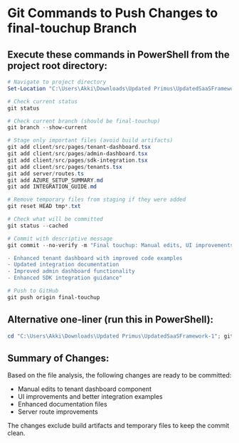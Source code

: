 # Git Commands to Push Changes to final-touchup Branch

## Execute these commands in PowerShell from the project root directory:

```powershell
# Navigate to project directory
Set-Location "C:\Users\Akki\Downloads\Updated Primus\UpdatedSaaSFramework-1"

# Check current status
git status

# Check current branch (should be final-touchup)
git branch --show-current

# Stage only important files (avoid build artifacts)
git add client/src/pages/tenant-dashboard.tsx
git add client/src/pages/admin-dashboard.tsx
git add client/src/pages/sdk-integration.tsx
git add client/src/pages/tenants.tsx
git add server/routes.ts
git add AZURE_SETUP_SUMMARY.md
git add INTEGRATION_GUIDE.md

# Remove temporary files from staging if they were added
git reset HEAD tmp*.txt

# Check what will be committed
git status --cached

# Commit with descriptive message
git commit --no-verify -m "Final touchup: Manual edits, UI improvements, and enhanced integration documentation

- Enhanced tenant dashboard with improved code examples
- Updated integration documentation
- Improved admin dashboard functionality
- Enhanced SDK integration guidance"

# Push to GitHub
git push origin final-touchup
```

## Alternative one-liner (run this in PowerShell):

```powershell
cd "C:\Users\Akki\Downloads\Updated Primus\UpdatedSaaSFramework-1"; git add client/src/pages/tenant-dashboard.tsx client/src/pages/admin-dashboard.tsx client/src/pages/sdk-integration.tsx client/src/pages/tenants.tsx server/routes.ts AZURE_SETUP_SUMMARY.md INTEGRATION_GUIDE.md; git commit --no-verify -m "Final touchup: Manual edits and UI improvements"; git push origin final-touchup
```

## Summary of Changes:

Based on the file analysis, the following changes are ready to be committed:

- Manual edits to tenant dashboard component
- UI improvements and better integration examples
- Enhanced documentation files
- Server route improvements

The changes exclude build artifacts and temporary files to keep the commit
clean.
